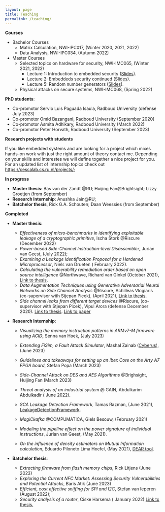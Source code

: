 ```yaml
---
layout: page
title: Teaching
permalink: /teaching/
---
```


 **Courses**

- Bachelor Courses
  - Matrix Calculation, NWI-IPC017, (Winter 2020, 2021, 2022)
  - Data Analysis, NWI-IPC034, (Autumn 2022)
- Master Courses
  - Selected topics on hardware for security, NWI-IMC065, (Winter 2021, 2022)
    - Lecture 1: Introduction to embedded security ([Slides](https://github.com/ileanabuhan/talks_slides/blob/main/lectures/Lecture_1_handout.pdf)).
    - Lecture 2: Embeddeds security continued ([Slides](https://github.com/ileanabuhan/talks_slides/blob/main/lectures/Lecture_2_handout.pdf)).
    - Lecture 5: Random number generators ([Slides](https://github.com/ileanabuhan/talks_slides/blob/main/lectures/Lecture_5_handout.pdf)).
  - Physical attacks on secure systems, NWI-IMC068, (Spring 2022)

**PhD students**: 

- Co-promotor Servio Luis Paguada Isaula,  Radboud University (defense July 2023)
- Co-promotor Omid Bazangani,  Radboud University (September 2020)
- Co-promotor Asmita Adhikary,  Radboud University (March 2022)
- Co-promotor Peter Horvath,  Radboud University (September 2023)

**Research projects with students**

If you like embedded systems and are looking for a project which mixes hands-on work with just the right amount of theory contact me. Depending on your skills and interestes we will define together a nice project for you. For an updated list of internship topics check out https://cescalab.cs.ru.nl/projects/; 

**In progress**

- **Master thesis**: Bas van der Zandt @RU; Huijing Fan@Brightsight;  Lizzy Groetjen (from September)
- **Research Internship**:  Anushka Jain@RU; 
- **Batchelor thesis**, Rick G.A. Schouten;  Daan Weessies (from September)

**Completed**

- **Master thesis**: 

  - *Effectiveness of micro-benchmarks in identifying exploitable leakage of a cryptographic primitive*, Ischa Stork @Riscure (December 2022) 
  - *Power-based Side-Channel Instruction-level Disassembler*, Jurian van Geest, (July 2022); 
  - *Examining a Leakage Identification Proposal for a Hardened Microprocessor*,  Niels van Drueten ( February 2022).
  - *Calculating the vulnerability remediation order based on open source intelligence* @Northwave, Richard van Ginkel (October 2021), [Link to thesis](https://www.ru.nl/publish/pages/769526/richard_van_ginkel.pdf).
  - *Data Augmentation Techniques using Generative Adversarial Neural Networks on Side Channel Analysis* @Riscure, Achilleas Vlogiaris (co-supervisor with Stjepan Picek), (April 2021), [Link to thesis](https://repository.tudelft.nl/islandora/object/uuid%3Ad2d00b11-cea1-466e-9b17-2b244e33be25).
  - *Side­ channel leaks from different target devices* @Riscure, (co-supervisor with Stjepan Picek), Vipul Arora (defense December 2020).  [Link to thesis](https://repository.tudelft.nl/islandora/object/uuid:5566f6d5-2cee-4f5c-b047-7c8e36e8306f?collection=education). [Link to paper](https://eprint.iacr.org/2021/905)
  
- **Research Internship**: 

  * *Visualizing the memory instruction patterns in ARMv7-M firmware using ACID*, Senna van Hoek, (July 2023)

  * *Extending FiSim, a Fault Attack Simulator*, Mashal Zainab ([Cyberus](https://ec.europa.eu/info/funding-tenders/opportunities/portal/screen/how-to-participate/org-details/999999999/project/101049712/program/43353764/details)), (June 2023)

  * *Guidelines and takeaways for setting up an Ibex Core on the Arty A7 FPGA board*, Stefan Popa (March 2023)

  * *Side-Channel Attack on DES and AES Algorithms* @Brighsight,  Huijing Fan (March 2023)

  * *Threat analysis of an industrial system*  @ GAIN, Abdulkarim Abdulkadir ( June 2022). 

  * *SCA Leakage Detection Framework*,  Tamas Razman, (June 2021),  [LeakageDetectionFramework](https://github.com/RazePerson/sca-leakage-detection-framework).
  * *MagiCkafka* @COMPUMATICA, Giels Besouw, (February 2021)
  * *Modeling the pipeline effect on the power signature of individual instructions*,  Jurian van Geest, (May 2021).
  * *On the influence of density estimators on Mutual Information calculation*,  Eduardo Piloneto Lima Hoefel, (May 2021), [DEAR tool](https://github.com/eduardoHoefel/dear-tool).

- **Batchelor thesis**: 

  - *Extracting firmware from flash memory chips*, Rick Litjens (June 2023)
  - *Exploring the Current NFC Market: Assessing Security Vulnerabilities and Potential Attacks*, Baris Atik (June 2023)
  - *Efficient, cost effective sniffing for SPI and I2C*,  Stefan van Ieperen (August 2022);
  
  * *Security analysis of a router*, Ciske Harsema ( January 2022) [Link to thesis.](https://www.cs.ru.nl/bachelors-theses/)



